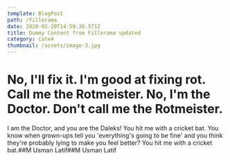 ```yaml
---
template: BlogPost
path: /fillerama
date: 2020-02-20T14:59:36.571Z
title: Dummy Content from Fillerama updated
category: cate4
thumbnail: /assets/image-3.jpg
---
```

# No, I'll fix it. I'm good at fixing rot. Call me the Rotmeister. No, I'm the Doctor. Don't call me the Rotmeister.
I am the Doctor, and you are the Daleks! You hit me with a cricket bat. You know when grown-ups tell you 'everything's going to be fine' and you think they're probably lying to make you feel better? You hit me with a cricket bat.##M Usman Latif##M Usman Latif